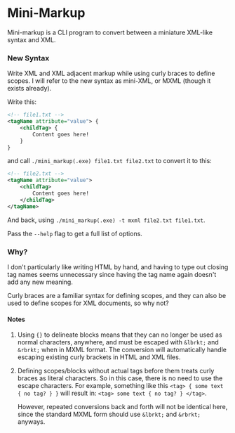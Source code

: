 # Mini-Markup
Mini-markup is a CLI program to convert between a miniature XML-like syntax and XML.

### New Syntax
Write XML and XML adjacent markup while using curly braces to define scopes.
I will refer to the new syntax as mini-XML, or MXML (though it exists already).

Write this:
```xml
<!-- file1.txt -->
<tagName attribute="value"> {
    <childTag> {
        Content goes here!
    }
}
```
and call `./mini_markup(.exe) file1.txt file2.txt` to convert it to this:
```xml
<!-- file2.txt -->
<tagName attribute="value">
    <childTag>
        Content goes here!
    </childTag>
</tagName>
```
And back, using `./mini_markup(.exe) -t mxml file2.txt file1.txt`.

Pass the `--help` flag to get a full list of options.

### Why?
I don't particularly like writing HTML by hand, and having to type out closing tag names
seems unnecessary since having the tag name again doesn't add any new meaning.

Curly braces are a familiar syntax for defining scopes, and they can
also be used to define scopes for XML documents, so why not?

#### Notes
1. Using `{}` to delineate blocks means that they can no longer be used as normal characters,
anywhere, and must be escaped with `&lbrkt;` and `&rbrkt;` when in MXML format. The conversion will
automatically handle escaping existing curly brackets in HTML and XML files.
2. Defining scopes/blocks without actual tags before them treats curly braces as literal characters.
So in this case, there is no need to use the escape characters.
For example, something like this `<tag> { some text { no tag? } }` will result in:
`<tag> some text { no tag? } </tag>`.

    However, repeated conversions back and forth will not be identical here, since the standard
MXML form should use `&lbrkt;` and `&rbrkt;` anyways.